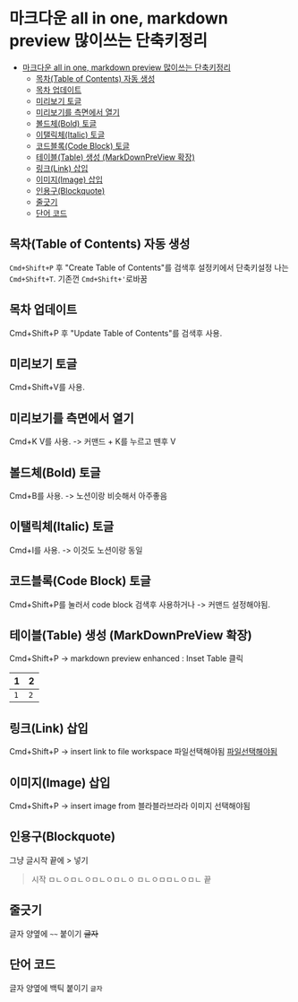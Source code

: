 # 마크다운 all in one, markdown preview 많이쓰는 단축키정리

- [마크다운 all in one, markdown preview 많이쓰는 단축키정리](#마크다운-all-in-one-markdown-preview-많이쓰는-단축키정리)
  - [목차(Table of Contents) 자동 생성](#목차table-of-contents-자동-생성)
  - [목차 업데이트](#목차-업데이트)
  - [미리보기 토글](#미리보기-토글)
  - [미리보기를 측면에서 열기](#미리보기를-측면에서-열기)
  - [볼드체(Bold) 토글](#볼드체bold-토글)
  - [이탤릭체(Italic) 토글](#이탤릭체italic-토글)
  - [코드블록(Code Block) 토글](#코드블록code-block-토글)
  - [테이블(Table) 생성 (MarkDownPreView 확장)](#테이블table-생성-markdownpreview-확장)
  - [링크(Link) 삽입](#링크link-삽입)
  - [이미지(Image) 삽입](#이미지image-삽입)
  - [인용구(Blockquote)](#인용구blockquote)
  - [줄긋기](#줄긋기)
  - [단어 코드](#단어-코드)

## 목차(Table of Contents) 자동 생성

`Cmd+Shift+P` 후 "Create Table of Contents"를 검색후 설정키에서 단축키설정
나는 `Cmd+Shift+T`. 기존껀 `Cmd+Shift+'`로바꿈

## 목차 업데이트

Cmd+Shift+P 후 "Update Table of Contents"를 검색후 사용.

## 미리보기 토글

Cmd+Shift+V를 사용.

## 미리보기를 측면에서 열기

Cmd+K V를 사용. -> 커맨드 + K를 누르고 뗀후 V

## 볼드체(Bold) 토글

Cmd+B를 사용. -> 노션이랑 비슷해서 아주좋음

## 이탤릭체(Italic) 토글

Cmd+I를 사용. -> 이것도 노션이랑 동일

## 코드블록(Code Block) 토글

Cmd+Shift+P를 눌러서 code block 검색후 사용하거나 -> 커맨드 설정해야됨.

## 테이블(Table) 생성 (MarkDownPreView 확장)

Cmd+Shift+P -> markdown preview enhanced : Inset Table 클릭

| 1   | 2   |
| --- | --- |
| `1` | `2` |

## 링크(Link) 삽입

Cmd+Shift+P -> insert link to file workspace
파일선택해야됨
[파일선택해야됨](README.md)

## 이미지(Image) 삽입

Cmd+Shift+P -> insert image from 블라블라브라라
이미지 선택해야됨

## 인용구(Blockquote)

그냥 글시작 끝에 > 넣기

> 시작
> ㅁㄴㅇㅁㄴㅇㅁㄴㅇㅁㄴㅇ
> ㅁㄴㅇㅁㅁㄴㅇㅁㄴ
> 끝

## 줄긋기

글자 양옆에 `~~` 붙이기
~~글자~~

## 단어 코드

글자 양옆에 백틱 붙이기
`글자`
